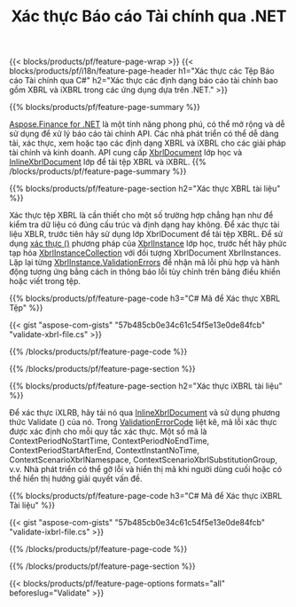 ﻿---
title: Xác thực Báo cáo Tài chính qua .NET
url: /vi/net/validate/
description:  C# mã để xác thực các báo cáo tài chính trong tệp XBRL và iXBRL qua thư viện .NET.
---
{{< blocks/products/pf/feature-page-wrap >}}
{{< blocks/products/pf/i18n/feature-page-header h1="Xác thực các Tệp Báo cáo Tài chính qua C#" h2="Xác thực các định dạng báo cáo tài chính bao gồm XBRL và iXBRL trong các ứng dụng dựa trên .NET." >}}

{{% blocks/products/pf/feature-page-summary %}}

[Aspose.Finance for .NET](https://products.aspose.com/finance/net/) là một tính năng phong phú, có thể mở rộng và dễ sử dụng để xử lý báo cáo tài chính API. Các nhà phát triển có thể dễ dàng tải, xác thực, xem hoặc tạo các định dạng XBRL và iXBRL cho các giải pháp tài chính và kinh doanh. API cung cấp [XbrlDocument](https://apireference.aspose.com/finance/net/aspose.finance.xbrl/xbrldocument) lớp học và  [InlineXbrlDocument](https://apireference.aspose.com/finance/net/aspose.finance.xbrl.inline/inlinexbrldocument) lớp để tải tệp XBRL và iXBRL.
{{% /blocks/products/pf/feature-page-summary %}}

{{% blocks/products/pf/feature-page-section h2="Xác thực XBRL tài liệu" %}}

Xác thực tệp XBRL là cần thiết cho một số trường hợp chẳng hạn như để kiểm tra dữ liệu có đúng cấu trúc và định dạng hay không. Để xác thực tài liệu XBLR, trước tiên hãy sử dụng lớp XbrlDocument để tải tệp XBRL. Để sử dụng [xác thực ()](https://apireference.aspose.com/finance/net/aspose.finance.xbrl/xbrlinstance/methods/validate) phương pháp của [XbrlInstance](https://apireference.aspose.com/finance/net/aspose.finance.xbrl/xbrlinstance) lớp học, trước hết hãy phức tạp hóa [XbrlInstanceCollection](https://apireference.aspose.com/finance/net/aspose.finance.xbrl/xbrlinstancecollection) với đối tượng XbrlDocument XbrlInstances. Lặp lại từng [XbrlInstance.ValidationErrors](https://apireference.aspose.com/finance/net/aspose.finance.xbrl/xbrlinstance/properties/validationerrors) để nhận mã lỗi phù hợp và hành động tương ứng bằng cách in thông báo lỗi tùy chỉnh trên bảng điều khiển hoặc viết trong tệp.

{{% blocks/products/pf/feature-page-code h3="C# Mã để Xác thực XBRL Tệp" %}}

{{< gist "aspose-com-gists" "57b485cb0e34c61c54f5e13e0de84fcb" "validate-xbrl-file.cs" >}} 

{{% /blocks/products/pf/feature-page-code %}}

{{% /blocks/products/pf/feature-page-section %}}

{{% blocks/products/pf/feature-page-section h2="Xác thực iXBRL tài liệu" %}}

Để xác thực iXLRB, hãy tải nó qua [InlineXbrlDocument](https://apireference.aspose.com/finance/net/aspose.finance.xbrl.inline/inlinexbrldocument) và sử dụng phương thức Validate () của nó. Trong [ValidationErrorCode](https://apireference.aspose.com/finance/net/aspose.finance.xbrl.validator/validationerrorcode) liệt kê, mã lỗi xác thực được xác định cho mỗi quy tắc xác thực. Một số mã là ContextPeriodNoStartTime, ContextPeriodNoEndTime, ContextPeriodStartAfterEnd, ContextInstantNoTime, ContextScenarioXbrlNamespace, ContextScenarioXbrlSubstitutionGroup, v.v. Nhà phát triển có thể gỡ lỗi và hiển thị mã khi người dùng cuối hoặc có thể hiển thị hướng giải quyết vấn đề.

{{% blocks/products/pf/feature-page-code h3="C# Mã để Xác thực iXBRL Tài liệu" %}}

{{< gist "aspose-com-gists" "57b485cb0e34c61c54f5e13e0de84fcb" "validate-ixbrl-file.cs" >}}

{{% /blocks/products/pf/feature-page-code %}}

{{% /blocks/products/pf/feature-page-section %}}

{{< blocks/products/pf/feature-page-options formats="all" beforeslug="Validate" >}}